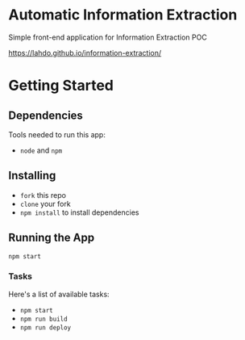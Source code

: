# Automatic Information Extraction
Simple front-end application for Information Extraction POC

https://lahdo.github.io/information-extraction/

# Getting Started
## Dependencies
Tools needed to run this app:
* `node` and `npm`

## Installing
* `fork` this repo
* `clone` your fork
* `npm install` to install dependencies

## Running the App
`npm start`

### Tasks
Here's a list of available tasks:

* `npm start`
* `npm run build`
* `npm run deploy`
